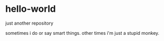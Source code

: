 # hello-world
just another repository

sometimes i do or say smart things. other times i'm just a stupid monkey.
